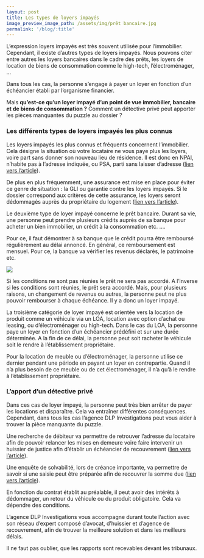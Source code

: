 ```yaml
---
layout: post
title: Les types de loyers impayés
image_preview_image_path: /assets/img/prêt bancaire.jpg
permalink: '/blog/:title'
---
```


L’expression loyers impay&eacute;s est tr&egrave;s souvent utilis&eacute;e pour l’immobilier. Cependant, il existe d’autres types de loyers impay&eacute;s. Nous pouvons citer entre autres les loyers bancaires dans le cadre des pr&ecirc;ts, les loyers de location de biens de consommation comme le high-tech, l’&eacute;lectrom&eacute;nager, ...

Dans tous les cas, la personne s’engage &agrave; payer un loyer en fonction d’un &eacute;ch&eacute;ancier &eacute;tabli par l’organisme financier.

Mais **qu’est-ce qu’un loyer impay&eacute; d’un point de vue immobilier, bancaire et de biens de consommation ?** Comment un d&eacute;tective priv&eacute; peut apporter les pi&egrave;ces manquantes du puzzle au dossier ?

### Les diff&eacute;rents types de loyers impay&eacute;s les plus connus

Les loyers impay&eacute;s les plus connus et fr&eacute;quents concernent l’immobilier. Cela d&eacute;signe la situation o&ugrave; votre locataire ne vous paye plus les loyers, voire part sans donner son nouveau lieu de r&eacute;sidence. Il est donc en NPAI, n’habite pas &agrave; l’adresse indiqu&eacute;e, ou PSA, parti sans laisser d’adresse ([lien vers l’article](https://dlp-investigations.fr/recherche-de-debiteur/)).

De plus en plus fr&eacute;quemment, une assurance est mise en place pour &eacute;viter ce genre de situation : la GLI ou garantie contre les loyers impay&eacute;s. Si le dossier correspond aux crit&egrave;res de cette assurance, les loyers seront d&eacute;dommag&eacute;s aupr&egrave;s du propri&eacute;taire du logement ([lien vers l’article](https://dlp-investigations.fr/blog/locataire-parti-sans-payer)).

Le deuxi&egrave;me type de loyer impay&eacute; concerne le pr&ecirc;t bancaire. Durant sa vie, une personne peut prendre plusieurs cr&eacute;dits aupr&egrave;s de sa banque pour acheter un bien immobilier, un cr&eacute;dit &agrave; la consommation etc. ….

Pour ce, il faut d&eacute;montrer &agrave; sa banque que le cr&eacute;dit pourra &ecirc;tre rembours&eacute; r&eacute;guli&egrave;rement au d&eacute;lai annonc&eacute;. En g&eacute;n&eacute;ral, ce remboursement est mensuel. Pour ce, la banque va v&eacute;rifier les revenus d&eacute;clar&eacute;s, le patrimoine etc.

![](/assets/img/Impayé.jpg)

Si les conditions ne sont pas r&eacute;unies le pr&ecirc;t ne sera pas accord&eacute;. A l’inverse si les conditions sont r&eacute;unies, le pr&ecirc;t sera accord&eacute;. Mais, pour plusieurs raisons, un changement de revenus ou autres, la personne peut ne plus pouvoir rembourser &agrave; chaque &eacute;ch&eacute;ance. Il y a donc un loyer impay&eacute;.

La troisi&egrave;me cat&eacute;gorie de loyer impay&eacute; est orient&eacute;e vers la location de produit comme un v&eacute;hicule via un LOA, location avec option d’achat ou leasing, ou d’&eacute;lectrom&eacute;nager ou high-tech. Dans le cas du LOA, la personne paye un loyer en fonction d’un &eacute;ch&eacute;ancier pr&eacute;d&eacute;fini et sur une dur&eacute;e d&eacute;termin&eacute;e. A la fin de ce d&eacute;lai, la personne peut soit racheter le v&eacute;hicule soit le rendre &agrave; l’&eacute;tablissement propri&eacute;taire.

Pour la location de meuble ou d’&eacute;lectrom&eacute;nager, la personne utilise ce dernier pendant une p&eacute;riode en payant un loyer en contrepartie. Quand il n’a plus besoin de ce meuble ou de cet &eacute;lectrom&eacute;nager, il n’a qu’&agrave; le rendre &agrave; l’&eacute;tablissement propri&eacute;taire.

### L’apport d’un d&eacute;tective priv&eacute;

Dans ces cas de loyer impay&eacute;, la personne peut tr&egrave;s bien arr&ecirc;ter de payer les locations et dispara&icirc;tre. Cela va entra&icirc;ner diff&eacute;rentes cons&eacute;quences. Cependant, dans tous les cas l’agence DLP Investigations peut vous aider &agrave; trouver la pi&egrave;ce manquante du puzzle.

Une recherche de d&eacute;biteur va permettre de retrouver l’adresse du locataire afin de pouvoir relancer les mises en demeure voire faire intervenir un huissier de justice afin d’&eacute;tablir un &eacute;ch&eacute;ancier de recouvrement ([lien vers l’article](https://dlp-investigations.fr/recherche-de-debiteur/)).

Une enqu&ecirc;te de solvabilit&eacute;, lors de cr&eacute;ance importante, va permettre de savoir si une saisie peut &ecirc;tre pr&eacute;par&eacute;e afin de recouvrer la somme due ([lien vers l’article](https://dlp-investigations.fr/l-enquete-de-solvabilite/)).

En fonction du contrat &eacute;tablit au pr&eacute;alable, il peut avoir des int&eacute;r&ecirc;ts &agrave; d&eacute;dommager, un retour du v&eacute;hicule ou du produit obligatoire. Cela va d&eacute;pendre des conditions.

L’agence DLP Investigations vous accompagne durant toute l’action avec son r&eacute;seau d’expert compos&eacute; d’avocat, d’huissier et d’agence de recouvrement, afin de trouver la meilleure solution et dans les meilleurs d&eacute;lais.

Il ne faut pas oublier, que les rapports sont recevables devant les tribunaux.